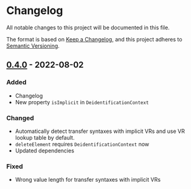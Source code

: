 # Changelog
All notable changes to this project will be documented in this file.

The format is based on [Keep a Changelog](https://keepachangelog.com/en/1.0.0/),
and this project adheres to [Semantic Versioning](https://semver.org/spec/v2.0.0.html).

## [0.4.0] - 2022-08-02
### Added 
- Changelog
- New property `isImplicit` in `DeidentificationContext`

### Changed
- Automatically detect transfer syntaxes with implicit VRs and use VR lookup table by default.
- `deleteElement` requires `DeidentificationContext` now
- Updated dependencies

### Fixed
- Wrong value length for transfer syntaxes with implicit VRs

[0.4.0]: https://github.com/UMEssen/dicom-deidentifier-ts
[Unreleased]: https://github.com/UMEssen/dicom-deidentifier-ts/tree/master